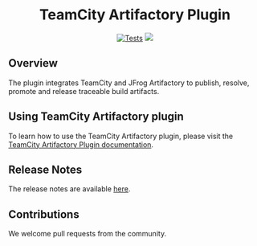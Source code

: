 <div align="center">

# TeamCity Artifactory Plugin

[![Tests](https://github.com/jfrog/teamcity-artifactory-plugin/actions/workflows/tests.yml/badge.svg?branch=master)](https://github.com/jfrog/teamcity-artifactory-plugin/actions/workflows/tests.yml)
[![](https://img.shields.io/badge/Docs-%F0%9F%93%96-blue)](http://wiki.jfrog.org/confluence/display/RTF/TeamCity+Artifactory+Plug-in)

</div>

## Overview

The plugin integrates TeamCity and JFrog Artifactory to publish, resolve, promote and release traceable build artifacts.

## Using TeamCity Artifactory plugin

To learn how to use the TeamCity Artifactory plugin, please visit
the [TeamCity Artifactory Plugin documentation](https://jfrog.com/help/r/jfrog-integrations-documentation/teamcity-artifactory-plug-in).

## Release Notes

The release notes are available [here](https://jfrog.com/help/r/jfrog-integrations-documentation/release-notes-for-the-teamcity-plugin).

## Contributions

We welcome pull requests from the community.
